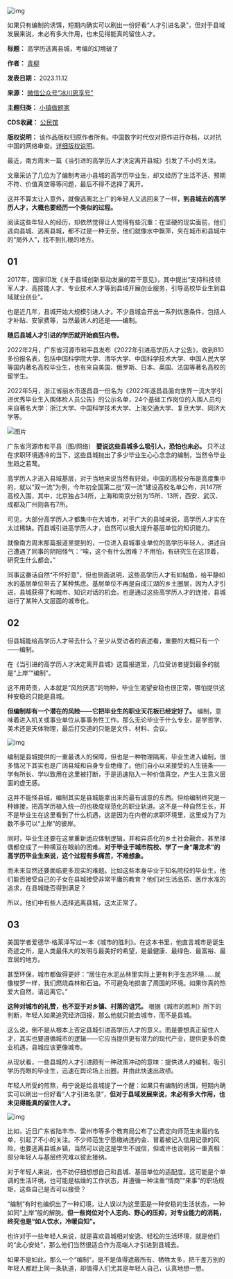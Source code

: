 ![img](https://chinadigitaltimes.net/chinese/files/2023/11/post-702152-6552425228c6c.)


如果只有编制的诱饵，短期内确实可以刷出一份好看“人才引进名录”，但对于县域发展来说，未必有多大作用，也未见得能真的留住人才。




**标题：** 高学历逃离县城，考编的幻境破了  

**作者：** [青柳](https://chinadigitaltimes.net/space/冰川思享号)  

**发表日期：** 2023.11.12  

**来源：** [微信公众号“冰川思享号”](https://web.archive.org/web/https://mp.weixin.qq.com/s/ad1S7LjZLdukk6dV_s3cVg)  

**主题归类：** [小镇做题家](https://chinadigitaltimes.net/space/小镇做题家)  

**CDS收藏：** [公民馆](https://chinadigitaltimes.net/space/%E5%85%AC%E6%B0%91%E9%A6%86)  

**版权说明：** 该作品版权归原作者所有。中国数字时代仅对原作进行存档，以对抗中国的网络审查。[详细版权说明](https://chinadigitaltimes.net/chinese/copyright)。


最近，南方周末一篇《当引进的高学历人才决定离开县城》引发了不小的关注。


文章采访了几位为了编制考进小县城的高学历毕业生，却又经历了生活不适、预期不符、价值真空等等问题，最后不得不选择了离开。


这并不算太让人意外，就像逃离北上广的年轻人又逃回来了一样，**到县城去的高学历人才，大概也要经历一个类似的过程。** 


阅读这些年轻人的经历，却依然觉得让人觉得有些沉重：在坚硬的现实面前，他们逃向县城、逃离县城，都不过是一种无奈，他们就像水中飘萍，夹在城市和县城中的“局外人”，找不到扎根的地方。


01
--


2017年，国家印发《关于县域创新驱动发展的若干意见》，其中提出“支持科技领军人才、高技能人才、专业技术人才等到县域开展创业服务，引导高校毕业生到县域就业创业”。


也是近几年，县城开始大规模引进人才。不少县城会开出一系列优惠条件，包括人才补贴、安家费等，当然最诱人的还是——编制。


**随后县城人才引进的学历就开始疯狂内卷。** 


2022年2月，广东省河源市和平县发布《2022年引进高学历人才公告》，收到810多份报名表，包括中国科学院大学、清华大学、中国科学技术大学、中国人民大学等国内著名高校毕业生，也有来自美国、俄罗斯、日本、英国、法国等著名高校的留学生。


2022年5月，浙江省丽水市遂昌县一份名为《2022年遂昌县面向世界一流大学引进优秀毕业生入围体检人员公告》的公示名单，24个基础工作岗位的入围人员均来自著名大学：浙江大学、中国科学技术大学、上海交通大学、复旦大学、同济大学等。


![图片](https://mmbiz.qpic.cn/mmbiz_jpg/gicQOzTOxtnmGafL8mrImZeQcibYn5KpYLIS6NqwmeYLKl1mWnA0rJ8wEHxIrwt6icMyOtG3Ok96DQqBQHeXJa49w/640?wx_fmt=jpeg\&wxfrom=5\&wx_lazy=1\&wx_co=1)


广东省河源市和平县（图/网络）
**要说这些县城多么吸引人，恐怕也未必。** 只不过在求职环境遇冷的当下，这些县城抛出了多少毕业生心心念念的编制，当然令毕业生趋之若鹜。


高学历人才进入县域基层，对于当地来说当然有好处。中国的高校分布是高度集中的，就以“双一流”为例，今年初全国第二批“双一流”建设高校名单公布，共147所高校入围，其中，北京独占34所，上海和南京分别为15所、13所，西安、武汉、成都及广州则各有7所。


可见，大部分高学历人才都集中在大城市，对于广大的县域来说，高学历人才实在太过稀缺。而县城引进高学历人才，自然可以极大提升基层单位的知识能力。


就像南方周末那篇报道里提到的，一位进入县城事业单位的高学历年轻人，讲述自己遭遇了同事的阴阳怪气：“唉，这个有什么困难？不用怕，有研究生在这顶着，研究生什么都会。”


同事这番话自然“不怀好意”，但也侧面说明，这些高学历人才有如鲇鱼，给平静如水的基层单位带去了某种焦虑。基层单位不再是自成江湖的乡土圈层，因为人才引进，县城获得了和城市、知识对话的机会。也是通过这些高学历人才的连接，县城进行了某种人文层面的城市化。


02
--


但县城能给高学历人才带去什么？至少从受访者的表述看，重要的大概只有一个——编制。


在《当引进的高学历人才决定离开县城》这篇报道里，几位受访者提到最多的就是“上岸”“编制”。


这不用苛责，人本就是“风险厌恶”的物种，毕业生渴望安稳也很正常，哪怕提供这种安稳的只能是县城。


**但编制却有一个潜在的风险——它把毕业生的职业天花板已经定好了。** 编制，意味着进入机关或事业单位从事事务性工作。那么无论毕业于什么专业，是学哲学、美术还是天体物理，最后打交道的只能是文件、材料、会议。


![img](https://chinadigitaltimes.net/chinese/files/2023/11/post-702152-655242525cdaa.)


编制是县城提供的一重最诱人的保障，但也是一种物理隔离，毕业生进入编制，很多情况下其实也是广阔县域和自身专业绝缘了。他们自小以来接受的人生链条——学有所长、学以致用在这里被打断，于是迅速陷入一种价值真空，产生人生意义层面的虚无感。


这并不能怪县城，编制其实是县城能拿出来的最有诚意的东西。但给编制终究是一种嫁接，把高学历植入统一的也极度规范化的职业轨道。这不是一种自然生长，并不是毕业生在这里看到了什么机遇，这是因为在内卷的求职环境里，这里成为了为数不多可以“上岸”的彼岸。


同时，毕业生还要在这里重新适应体制逻辑，并和异质化的乡土社会融合，甚至择偶都变成了一种横亘在眼前的困难。**对于毕业于城市院校、学了一身“屠龙术”的高学历毕业生来说，这个过程有多痛苦，不难想象。** 


而未来显然还要面临更多现实的难题。比如这些本身毕业于知名院校的毕业生，他们能否接受自己的子女在县城接受非常平庸的教育？他们对生活品质、医疗水准的追求，在县城能否得到满足？


所以，他们中有些人选择逃离县城，这太正常了。


03
--


美国学者爱德华·格莱泽写过一本《城市的胜利》。在这本书里，他直言城市是诞生奇迹之所，是人类最伟大的发明与最美好的希望，是最健康、最绿色、最富裕、最宜居的地方。


甚至环保，城市都做得更好：“居住在水泥丛林里实际上更有利于生态环境……就像梭罗一样，我们燃烧森林和石油，不可避免地损害了周围的环境。如果你真的热爱大自然，请远离它。”


**这种对城市的礼赞，也不亚于对乡镇、村落的诅咒。** 根据《城市的胜利》所下的判断，年轻人如果追究经济回报，那么他就只能去城市，而不是县城。


这么说，倒不是从根本上否定县城引进高学历人才的意义。而是要想真正留住人才，其实也要遵循城市的逻辑——它应当提供更有潜力的现代产业，提供更多的商业机遇，县城应该更像城市。


从现状看，一些县城的人才引进颇有一种政策冲动的意味：提供诱人的编制，吸引学历亮眼的毕业生，迅速在舆论场上出圈，并由此快速出政绩。


年轻人所受的煎熬，毋宁说是给县城提了一个醒：如果只有编制的诱饵，短期内确实可以刷出一份好看“人才引进名录”，**但对于县域发展来说，未必有多大作用，也未见得能真的留住人才。** 


![img](https://chinadigitaltimes.net/chinese/files/2023/11/post-702152-6552425278e5f.)


比如，近日广东省陆丰市、雷州市等多个教育局公布了公费定向师范生未履约名单，引起了不小的关注。不少师范生宁愿缴纳违约金、冒着被记入信用记录的风险，也要逃离县城乡镇，当然可以说这是学生不诚信，但或许也说明另一重真相：部分年轻人与基层终究难以彼此接纳。


对于年轻人来说，也不妨仔细想想自己和县城、基层单位的适配度。这可能是个单调的生活环境，也可能是枯燥的工作状态，并遵循一种注重“情商”“来事”的职场规矩，这些自己是否可以接受？


“编制”有时也编织出了一种幻境，让人误以为这里面是一种安稳的生活状态，一种如同“上岸”般的解脱。**但一些岗位对个人志向、野心的压抑，对专业能力的消耗，终究也是“如人饮水，冷暖自知”。** 


也许对于一些年轻人来说，就是喜欢县城相对安逸、轻松的生活环境，就是他们的“此心安处”，那么他们当然很适合作为高端人才引进到县城去。


如果不是如此，那么一个“编制”，是不是值得遮蔽所有、牺牲太多，把千差万别的年轻人都赶上同一条轨道，却值得人们尤其是年轻人自己，认真地想一想。

